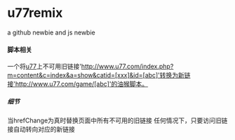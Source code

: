 # u77remix

a github newbie and js newbie


#### 脚本相关
一个将[u77]上不可用旧链接'http://www.u77.com/index.php?m=content&c=index&a=show&catid=[xxx]&id=[abc]'转换为新链接'http://www.u77.com/game/[abc]'的油猴脚本。

##### 细节
当hrefChange为真时替换页面中所有不可用的旧链接
任何情况下，只要访问旧链接自动转向对应的新链接

[u77]:	http://www.u77.com